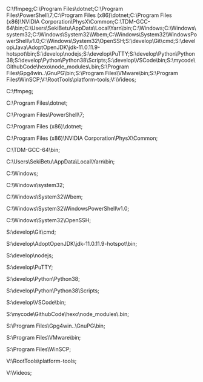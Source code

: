 

C:\ffmpeg;C:\Program Files\dotnet\;C:\Program Files\PowerShell\7\;C:\Program Files (x86)\dotnet\;C:\Program Files (x86)\NVIDIA Corporation\PhysX\Common;C:\TDM-GCC-64\bin;C:\Users\SekiBetu\AppData\Local\Yarn\bin;C:\Windows;C:\Windows\system32;C:\Windows\System32\Wbem;C:\Windows\System32\WindowsPowerShell\v1.0\;C:\Windows\System32\OpenSSH\;S:\develop\Git\cmd;S:\develop\Java\AdoptOpenJDK\jdk-11.0.11.9-hotspot\bin;S:\develop\nodejs\;S:\develop\PuTTY\;S:\develop\Python\Python38\;S:\develop\Python\Python38\Scripts\;S:\develop\VSCode\bin;S:\mycode\GithubCode\hexo\node_modules\\.bin;S:\Program Files\Gpg4win\..\GnuPG\bin;S:\Program Files\VMware\bin\;S:\Program Files\WinSCP\;V:\RootTools\platform-tools;V:\Videos;



C:\ffmpeg;

C:\Program Files\dotnet\;

C:\Program Files\PowerShell\7\;

C:\Program Files (x86)\dotnet\;

C:\Program Files (x86)\NVIDIA Corporation\PhysX\Common;

C:\TDM-GCC-64\bin;

C:\Users\SekiBetu\AppData\Local\Yarn\bin;

C:\Windows;

C:\Windows\system32;

C:\Windows\System32\Wbem;

C:\Windows\System32\WindowsPowerShell\v1.0\;

C:\Windows\System32\OpenSSH\;

S:\develop\Git\cmd;

S:\develop\AdoptOpenJDK\jdk-11.0.11.9-hotspot\bin;

S:\develop\nodejs\;

S:\develop\PuTTY\;

S:\develop\Python\Python38\;

S:\develop\Python\Python38\Scripts\;

S:\develop\VSCode\bin;

S:\mycode\GithubCode\hexo\node_modules\\.bin;

S:\Program Files\Gpg4win..\GnuPG\bin;

S:\Program Files\VMware\bin\;

S:\Program Files\WinSCP\;

V:\RootTools\platform-tools;

V:\Videos;